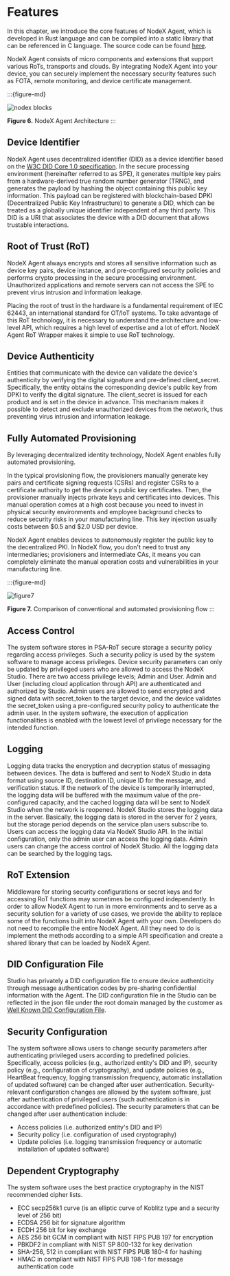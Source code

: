 # Features

In this chapter, we introduce the core features of NodeX Agent, which is developed in Rust language and can be compiled into a static library that can be referenced in C language. The source code can be found [here](https://github.com/nodecross/nodex-agent).

NodeX Agent consists of micro components and extensions that support various RoTs, transports and clouds. By integrating NodeX Agent into your device, you can securely implement the necessary security features such as FOTA, remote monitoring, and device certificate management.

:::{figure-md}

<img src="../_assets/nodex_blocks.svg" alt="nodex blocks">

**Figure 6.** NodeX Agent Architecture
:::

## Device Identifier

NodeX Agent uses decentralized identifier (DID) as a device identifier based on the [W3C DID Core 1.0 specification](https://www.w3.org/TR/did-core/). In the secure processing environment (hereinafter referred to as SPE), it generates multiple key pairs from a hardware-derived true random number generator (TRNG), and generates the payload by hashing the object containing this public key information. This payload can be registered with blockchain-based DPKI (Decentralized Public Key Infrastructure) to generate a DID, which can be treated as a globally unique identifier independent of any third party. This DID is a URI that associates the device with a DID document that allows trustable interactions.

## Root of Trust (RoT)

NodeX Agent always encrypts and stores all sensitive information such as device key pairs, device instance, and pre-configured security policies and performs crypto processing in the secure processing environment. Unauthorized applications and remote servers can not access the SPE to prevent virus intrusion and information leakage.

Placing the root of trust in the hardware is a fundamental requirement of IEC 62443, an international standard for OT/IoT systems. To take advantage of this RoT technology, it is necessary to understand the architecture and low-level API, which requires a high level of expertise and a lot of effort. NodeX Agent RoT Wrapper makes it simple to use RoT technology.

## Device Authenticity

Entities that communicate with the device can validate the device's authenticity by verifying the digital signature and pre-defined client_secret. Specifically, the entity obtains the corresponding device's public key from DPKI to verify the digital signature. The client_secret is issued for each product and is set in the device in advance. This mechanism makes it possible to detect and exclude unauthorized devices from the network, thus preventing virus intrusion and information leakage.

## Fully Automated Provisioning

By leveraging decentralized identity technology, NodeX Agent enables fully automated provisioning.

In the typical provisioning flow, the provisioners manually generate key pairs and certificate signing requests (CSRs) and register CSRs to a certificate authority to get the device's public key certificates. Then, the provisioner manually injects private keys and certificates into devices. This manual operation comes at a high cost because you need to invest in physical security environments and employee background checks to reduce security risks in your manufacturing line. This key injection usually costs between $0.5 and $2.0 USD per device.

NodeX Agent enables devices to autonomously register the public key to the decentralized PKI. In NodeX flow, you don't need to trust any intermediaries; provisioners and intermediate CAs, it means you can completely eliminate the manual operation costs and vulnerabilities in your manufacturing line.

:::{figure-md}

<img src="../_assets/figure7-1.svg" alt="figure7">

**Figure 7.** Comparison of conventional and automated provisioning flow
:::

## Access Control

The system software stores in PSA-RoT secure storage a security policy regarding access privileges. Such a security policy is used by the system software to manage access privileges. Device security parameters can only be updated by privileged users who are allowed to access the NodeX Studio. There are two access privilege levels; Admin and User. Admin and User (including cloud application through API) are authenticated and authorized by Studio. Admin users are allowed to send encrypted and signed data with secret_token to the target device, and the device validates the secret_token using a pre-configured security policy to authenticate the admin user. In the system software, the execution of application functionalities is enabled with the lowest level of privilege necessary for the intended function.

## Logging

Logging data tracks the encryption and decryption status of messaging between devices.
The data is buffered and sent to NodeX Studio in data format using source ID, destination ID, unique ID for the message, and verification status. If the network of the device is temporarily interrupted, the logging data will be buffered with the maximum value of the pre-configured capacity, and the cached logging data will be sent to NodeX Studio when the network is reopened. NodeX Studio stores the logging data in the server. Basically, the logging data is stored in the server for 2 years, but the storage period depends on the service plan users subscribe to. Users can access the logging data via NodeX Studio API. In the initial configuration, only the admin user can access the logging data. Admin users can change the access control of NodeX Studio. All the logging data can be searched by the logging tags.

## RoT Extension

Middleware for storing security configurations or secret keys and for accessing RoT functions may sometimes be configured independently. In order to allow NodeX Agent to run in more environments and to serve as a security solution for a variety of use cases, we provide the ability to replace some of the functions built into NodeX Agent with your own. Developers do not need to recompile the entire NodeX Agent. All they need to do is implement the methods according to a simple API specification and create a shared library that can be loaded by NodeX Agent.

## DID Configuration File

Studio has privately a DID configuration file to ensure device authenticity through message authentication codes by pre-sharing confidential information with the Agent. The DID configuration file in the Studio can be reflected in the json file under the root domain managed by the customer as <a href='https://identity.foundation/.well-known/resources/did-configuration/'>Well Known DID Configuration File</a>.

## Security Configuration

The system software allows users to change security parameters after authenticating privileged users according to predefined policies. Specifically, access policies (e.g., authorized entity's DID and IP), security policy (e.g., configuration of cryptography), and update policies (e.g., HeartBeat frequency, logging transmission frequency, automatic installation of updated software) can be changed after user authentication. Security-relevant configuration changes are allowed by the system software, just after authentication of privileged users (such authentication is in accordance with predefined policies). The security parameters that can be changed after user authentication include:

- Access policies (i.e. authorized entity's DID and IP)
- Security policy (i.e. configuration of used cryptography)
- Update policies (i.e. logging transmission frequency or automatic installation of updated software)

## Dependent Cryptography

The system software uses the best practice cryptography in the NIST recommended cipher lists.

- ECC secp256k1 curve (is an elliptic curve of Koblitz type and a security level of 256 bit)
- ECDSA 256 bit for signature algorithm
- ECDH 256 bit for key exchange
- AES 256 bit GCM in compliant with NIST FIPS PUB 197 for encryption
- PBKDF2 in compliant with NIST SP 800-132 for key derivation
- SHA-256, 512 in compliant with NIST FIPS PUB 180-4 for hashing
- HMAC in compliant with NIST FIPS PUB 198-1 for message authentication code
